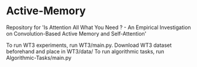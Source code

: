 # Active-Memory
Repository for 'Is Attention All What You Need ? - An Empirical Investigation on  Convolution-Based Active Memory and Self-Attention'

To run WT3 experiments, run WT3/main.py. Download WT3 dataset beforehand and place in WT3/data/
To run algorithmic tasks, run Algorithmic-Tasks/main.py
